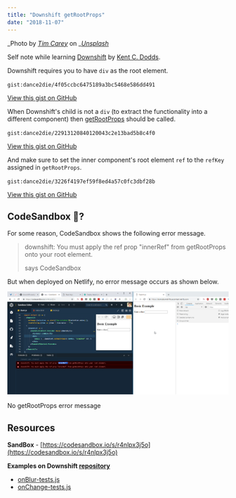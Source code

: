 ```yaml
---
title: "Downshift getRootProps"
date: "2018-11-07"
---
```


_Photo by _[_Tim Carey_](https://unsplash.com/photos/rKXPPKiiNJo?utm_source=unsplash&utm_medium=referral&utm_content=creditCopyText)_ on _[_Unsplash_](https://unsplash.com/search/photos/f1?utm_source=unsplash&utm_medium=referral&utm_content=creditCopyText)

Self note while learning [Downshift](https://github.com/paypal/downshift) by [Kent C. Dodds](https://twitter.com/kentcdodds).

Downshift requires you to have `div` as the root element.

``gist:dance2die/4f05ccbc6475189a3bc5468e586dd491``

<a href="https://gist.github.com/dance2die/4f05ccbc6475189a3bc5468e586dd491">View this gist on GitHub</a>

When Downshift's child is not a `div` (to extract the functionality into a different component) then [getRootProps](https://github.com/paypal/downshift#getrootprops) should be called.

``gist:dance2die/22913120840120043c2e13bad5b8c4f0``

<a href="https://gist.github.com/dance2die/22913120840120043c2e13bad5b8c4f0">View this gist on GitHub</a>

And make sure to set the inner component's root element `ref` to the `refKey` assigned in `getRootProps`.

``gist:dance2die/3226f4197ef59f8ed4a57c0fc3dbf28b``

<a href="https://gist.github.com/dance2die/3226f4197ef59f8ed4a57c0fc3dbf28b">View this gist on GitHub</a>

## CodeSandbox 🐛?

For some reason, CodeSandbox shows the following error message.

>   
> downshift: You must apply the ref prop "innerRef" from getRootProps onto your root element.
> 
> says CodeSandbox

But when deployed on Netlify, no error message occurs as shown below.

![](./images/2018-11-06_18-29-38.gif)

No getRootProps error message

## Resources

**SandBox** - [https://codesandbox.io/s/r4nlpx3j5o](https://codesandbox.io/s/r4nlpx3j5o)

**Examples on Downshift [repository](https://github.com/paypal/downshift)**

- [onBlur-tests.js](https://github.com/paypal/downshift/blob/3fb0ed21278c5f1d0a077ed9b1d0dfd55a75c71b/other/react-native/__tests__/onBlur-tests.js)
- [onChange-tests.js](https://github.com/paypal/downshift/blob/a510c9db12a0019b5ce3d0b45732b27206c3a530/other/react-native/__tests__/onChange-tests.js)
